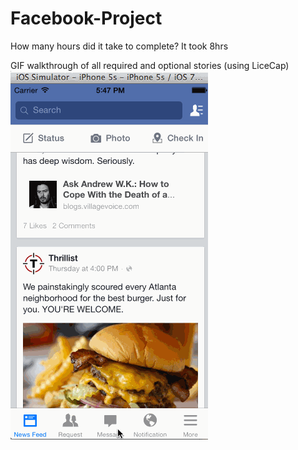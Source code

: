 Facebook-Project
================
How many hours did it take to complete? 
It took 8hrs

GIF walkthrough of all required and optional stories (using LiceCap)
<img src="https://raw.githubusercontent.com/designer-saurabh/Facebook-Project/master/Gif/Facebook%20Project.gif">
